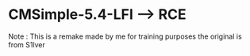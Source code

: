 # CMSimple-5.4-LFI --> RCE

Note : This is a remake made by me for training purposes the original is from S1lver
